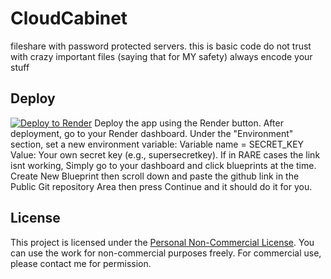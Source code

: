# CloudCabinet
fileshare with password protected servers. this is basic code do not trust with crazy important files (saying that for MY safety) always encode your stuff

## Deploy

[![Deploy to Render](https://render.com/deploy/static/buttons/deploy-to-render.svg)](https://render.com/deploy?repo=https://github.com/Adamdoesdumbcode/fileshare)
Deploy the app using the Render button.
After deployment, go to your Render dashboard.
Under the "Environment" section, set a new environment variable:
Variable name = SECRET_KEY
Value: Your own secret key (e.g., supersecretkey). If in RARE cases the link isnt working, Simply go to your dashboard and click blueprints at the time. Create New Blueprint then scroll down and paste the github link in the Public Git repository Area then press Continue and it should do it for you.

## License
This project is licensed under the [Personal Non-Commercial License](LICENSE). You can use the work for non-commercial purposes freely. For commercial use, please contact me for permission.

